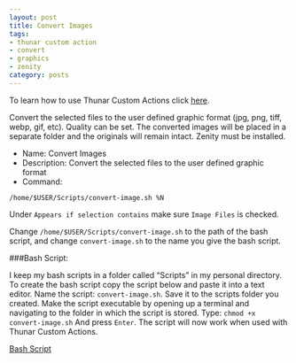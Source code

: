 ```yaml
---
layout: post
title: Convert Images
tags:
- thunar custom action
- convert
- graphics
- zenity
category: posts
---
```

To learn how to use Thunar Custom Actions click [here](http://birchwell.github.io/posts/convert-video-to-avi/).

Convert the selected files to the user defined graphic format (jpg, png, tiff, webp, gif, etc). Quality can be set. The converted images will be placed in a separate folder and the originals will remain intact. Zenity must be installed.

* Name: Convert Images
* Description: Convert the selected files to the user defined graphic format
* Command: 

`/home/$USER/Scripts/convert-image.sh %N`

Under `Appears if selection contains` make sure `Image Files` is checked.

Change `/home/$USER/Scripts/convert-image.sh` to the path of the bash script, and change `convert-image.sh` to the name you give the bash script.

###Bash Script:

I keep my bash scripts in a folder called “Scripts” in my personal directory. To create the bash script copy the script below and paste it into a text editor. Name the script: `convert-image.sh`. Save it to the scripts folder you created. Make the script executable by opening up a terminal and navigating to the folder in which the script is stored. Type: `chmod +x convert-image.sh` And press `Enter`. The script will now work when used with Thunar Custom Actions.

[Bash Script](http://gist.github.com/Birchwell/3311a9d63c21ca24d021)
